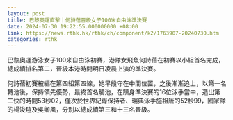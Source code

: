 ```yaml
---
layout: post
title: 巴黎奧運直擊｜何詩蓓晉級女子100米自由泳準決賽
date: 2024-07-30 19:22:55.000000000 +08:00
link: https://news.rthk.hk/rthk/ch/component/k2/1763907-20240730.htm
categories: rthk
---
```


巴黎奧運游泳女子100米自由泳初賽，港隊女飛魚何詩蓓在初賽以小組首名完成，總成績排名第二，晉級本港時間明日凌晨上演的準決賽。

何詩蓓初賽被編在第四組第四線，她早段守在中間位置，之後漸漸追上，以第一名轉池後，保持領先優勢，最終首名觸池，在躋身準決賽的16位泳手當中，造出第二快的時間53秒02，僅次於世界紀錄保持者、瑞典泳手施祖唐的52秒99，國家隊的楊浚瑄及吳卿風，分別以總成績第三和十三名晉級。
